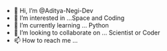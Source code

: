 - 👋 Hi, I’m @Aditya-Negi-Dev
- 👀 I’m interested in ...Space and Coding
- 🌱 I’m currently learning ... Python 
- 💞️ I’m looking to collaborate on ... Scientist or Coder
- 📫 How to reach me ... 

<!---
Aditya-Negi-Dev/Aditya-Negi-Dev is a ✨ special ✨ repository because its `README.md` (this file) appears on your GitHub profile.
You can click the Preview link to take a look at your changes.
--->
